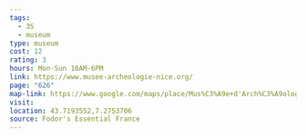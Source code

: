 ```yaml
---
tags:
  - 3S
  - museum
type: museum
cost: 12
rating: 3
hours: Mon-Sun 10AM-6PM
link: https://www.musee-archeologie-nice.org/
page: "626"
map-link: https://www.google.com/maps/place/Mus%C3%A9e+d'Arch%C3%A9ologie+de+Nice+%2F+Cimiez/@43.7192878,7.2728207,17z/data=!3m1!4b1!4m6!3m5!1s0x12cdc551c41256b3:0xcaaeb841192dbabf!8m2!3d43.719284!4d7.2753956!16s%2Fg%2F120ldjvn?entry=ttu&g_ep=EgoyMDI0MTAwNy4xIKXMDSoASAFQAw%3D%3D
visit: 
location: 43.7193552,7.2753706
source: Fodor's Essential France
---
```

